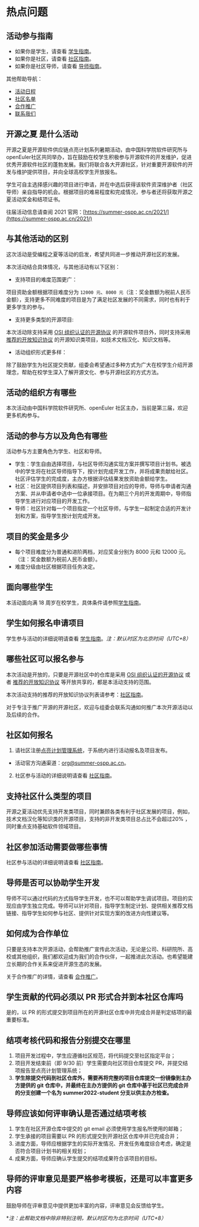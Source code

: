 # 热点问题



## 活动参与指南

- 如果你是学生，请查看 [学生指南](student.md)。
- 如果你是社区，请查看 [社区指南](community.md)。
- 如果你是社区导师，请查看 [导师指南](mentor.md)。

其他帮助导航：

- [活动日程](timeline.md)
- [社区名单](communities-list.md)
- [合作推广](cooperation.md)
- [联系我们](contactus.md)



## 开源之夏 是什么活动

开源之夏是开源软件供应链点亮计划系列暑期活动，由中国科学院软件研究所与openEuler社区共同举办，旨在鼓励在校学生积极参与开源软件的开发维护，促进优秀开源软件社区的蓬勃发展。我们将联合各大开源社区，针对重要开源软件的开发与维护提供项目，并向全球高校学生开放报名。

学生可自主选择感兴趣的项目进行申请，并在中选后获得该软件资深维护者（社区导师）亲自指导的机会。根据项目的难易程度和完成情况，参与者还将获取开源之夏活动奖金和结项证书。

往届活动信息请查阅 2021 官网：[https://summer-ospp.ac.cn/2021/](https://summer-ospp.ac.cn/2021/)



## 与其他活动的区别

这次活动是受编程之夏等活动的启发，希望共同进一步推动开源社区的发展。

本次活动结合具体情况，与其他活动有以下区别：

- 支持项目的难度范围更广：

项目资助金额根据项目难度分为 `12000 元`、`8000 元`（注：奖金数额为税前人民币金额），支持更多不同难度的项目是为了满足社区发展的不同需求，同时也有利于更多学生的参与。

- 支持更多类型的开源项目:

本次活动除支持采用  [OSI 组织认证的开源协议](https://opensource.org/licenses) 的开源软件项目外，同时支持采用 [推荐的开放知识协议](community.md#推荐的开放知识协议) 的开源知识类项目，如技术文档汉化、知识文档等。

- 活动组织形式更多样：

除了鼓励学生为社区提交贡献，组委会希望通过多种方式为广大在校学生介绍开源理念，帮助在校学生深入了解开源文化、参与开源社区的方式方法。



## 活动的组织方有哪些

本次活动由中国科学院软件研究所、openEuler 社区主办，当前是第三届，欢迎更多机构参与。



## 活动的参与方以及角色有哪些

活动参与方主要角色为学生、社区和导师。

- 学生：学生自由选择项目，与社区导师沟通实现方案并撰写项目计划书。被选中的学生将在社区导师指导下，按计划完成开发工作，并将成果贡献给社区。社区评估学生的完成度，主办方根据评估结果发放资助金额给学生。
- 社区：社区提供项目列表和描述，并安排项目对应的导师，导师与申请者沟通方案、并从申请者中选中一位承接项目。在为期三个月的开发周期中，导师指导学生进行对应项目的开发工作。
- 导师：社区针对每一个项目指定一个社区导师，与学生一起制定合适的开发计划和方案，指导学生按计划完成开发。



## 项目的奖金是多少

- 每个项目难度分为普通和进阶两档，对应奖金分别为 8000 元和 12000 元。（注：奖金数额为税前人民币金额）。
- 难度分级由社区根据项目任务决定。



## 面向哪些学生

本活动面向满 18 周岁在校学生，具体条件请参照[学生指南](student.md#面向哪些学生)。



## 学生如何报名申请项目

学生参与活动的详细说明请查看 [学生指南](student.md)。*注：默认时区为北京时间（UTC+8）*



## 哪些社区可以报名参与 

本次活动是开放的，只要是开源社区中的仓库是采用 [OSI 组织认证的开源协议](https://opensource.org/licenses) 或者 [推荐的开放知识协议](community.md#推荐的开放知识协议) 等开放共享的，都是本活动支持的范围。

本次活动支持的推荐的开放知识协议列表请参考：[社区指南](community.md#推荐的开放知识协议)。

对于专注于推广开源的开源社区，欢迎与组委会联系沟通如何推广本次开源活动以及后续的合作。



## 社区如何报名

1. 请社区注册[点亮计划管理系统](https://portal.summer-ospp.ac.cn/)，于系统内进行活动报名及项目发布。

  - 活动官方沟通渠道：org@summer-ospp.ac.cn。

2. 社区参与活动的详细说明请查看 [社区指南](community.md)。



## 支持社区什么类型的项目 

开源之夏活动优先支持开发类项目，同时兼顾各类有利于社区发展的项目，例如，技术文档汉化等知识类的开源项目，支持的非开发类项目总占比不会超过20% ，同时重点支持基础软件领域项目。



## 社区参加活动需要做哪些事情

社区参与活动的详细说明请查看 [社区指南](community.md)。



## 导师是否可以协助学生开发

导师不可以通过代码的方式指导学生开发，也不可以帮助学生调试项目。项目的实现应由学生独立完成。导师可以针对项目，指导学生制定计划、提供相关推荐文档链接、指导学生如何参与社区、提供针对实现方案的改进方向性建议等。



## 如何成为合作单位

只要是支持本次开源活动，会帮助推广宣传此次活动，无论是公司、科研院所、高校或其他组织，我们都欢迎成为我们的合作伙伴，一起推进此次活动。也希望能建立长期的合作关系来促进开源生态的发展。

关于合作推广的详情，请查看 [合作推广](cooperation.md)。



## 学生贡献的代码必须以 PR 形式合并到本社区仓库吗

是的，以 PR 的形式提交到项目所在的开源社区仓库中并完成合并是判定结项的最重要标准。



## 结项考核代码和报告分别提交在哪里 

1. 项目开发过程中，学生应遵循社区规范，将代码提交至社区指定平台；
2. 项目开发结束前（即 9/30 前）学生需要向社区项目仓库提交 PR，并提交结项报告至点亮计划管理系统；
3. **学生除提交代码到社区仓库外，需要再将完整的项目仓库提交一份镜像到主办方提供的 git 仓库中，并最终在主办方提供的 git 仓库中基于社区已完成合并的分支创建一个名为 summer2022-student 分支以供主办方检查。**



## 导师应该如何评审确认是否通过结项考核 

1. 学生在社区开源仓库中提交的 git email 必须使用学生报名所使用的邮箱；
2. 学生承接的项目需要以 PR 的形式提交到开源社区仓库中并已完成合并；
3. 进度方面，导师应根据学生的实际开发情况、开发任务难度综合考虑，确定是否符合项目计划书的相关规划；
4. 成果方面，导师应确认学生提交的结项成果符合该项目的目标。



## 导师的评审意见是要严格参考模板，还是可以丰富更多内容

鼓励导师在评审意见中提供更加丰富的内容，评审意见会反馈给学生。

**注：此帮助文档中除非特别注明，默认时区均为北京时间（UTC+8）*


